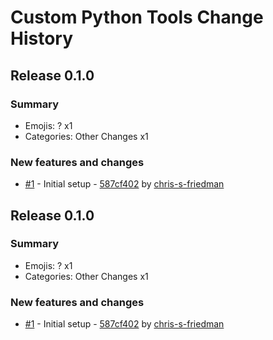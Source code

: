 # Custom Python Tools Change History

## Release 0.1.0

### Summary

- Emojis: ? x1
- Categories: Other Changes x1

### New features and changes

- [#1](https://github.com/chris-s-friedman/custom_python_tools/pull/1) -  Initial setup - [587cf402](https://github.com/chris-s-friedman/custom_python_tools/commit/587cf402ef11318c8e8b6ec4d193baa000373bfd) by [chris-s-friedman](https://github.com/chris-s-friedman)


## Release 0.1.0

### Summary

- Emojis: ? x1
- Categories: Other Changes x1

### New features and changes

- [#1](https://github.com/chris-s-friedman/custom_python_tools/pull/1) -  Initial setup - [587cf402](https://github.com/chris-s-friedman/custom_python_tools/commit/587cf402ef11318c8e8b6ec4d193baa000373bfd) by [chris-s-friedman](https://github.com/chris-s-friedman)